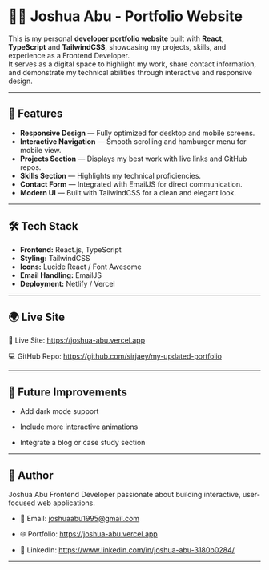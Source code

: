 # 🧑‍💻 Joshua Abu - Portfolio Website

This is my personal **developer portfolio website** built with **React**, **TypeScript** and **TailwindCSS**, showcasing my projects, skills, and experience as a Frontend Developer.  
It serves as a digital space to highlight my work, share contact information, and demonstrate my technical abilities through interactive and responsive design.

---

## 🚀 Features

- **Responsive Design** — Fully optimized for desktop and mobile screens.  
- **Interactive Navigation** — Smooth scrolling and hamburger menu for mobile view.  
- **Projects Section** — Displays my best work with live links and GitHub repos.  
- **Skills Section** — Highlights my technical proficiencies.  
- **Contact Form** — Integrated with EmailJS for direct communication.  
- **Modern UI** — Built with TailwindCSS for a clean and elegant look.

---

## 🛠️ Tech Stack

- **Frontend:** React.js, TypeScript
- **Styling:** TailwindCSS
- **Icons:** Lucide React / Font Awesome
- **Email Handling:** EmailJS
- **Deployment:** Netlify / Vercel

---

## 🌍 Live Site

🔗 Live Site: https://joshua-abu.vercel.app

💻 GitHub Repo: https://github.com/sirjaey/my-updated-portfolio

---

## 🧩 Future Improvements

- Add dark mode support

- Include more interactive animations

- Integrate a blog or case study section

---

## 👤 Author

Joshua Abu
Frontend Developer passionate about building interactive, user-focused web applications.

- 📧 Email: joshuaabu1995@gmail.com

- 🌐 Portfolio: https://joshua-abu.vercel.app

- 💼 LinkedIn: https://www.linkedin.com/in/joshua-abu-3180b0284/

---